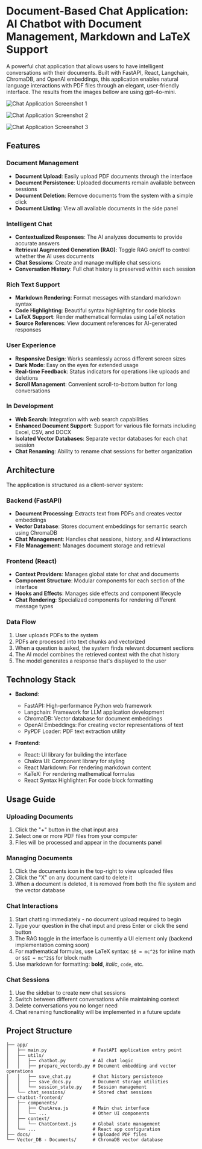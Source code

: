 # Document-Based Chat Application: AI Chatbot with Document Management, Markdown and LaTeX Support

A powerful chat application that allows users to have intelligent conversations with their documents. Built with FastAPI, React, Langchain, ChromaDB, and OpenAI embeddings, this application enables natural language interactions with PDF files through an elegant, user-friendly interface. The results from the images bellow are using gpt-4o-mini.

![Chat Application Screenshot 1](chat_usage1.png)

![Chat Application Screenshot 2](chat_usage2.png)

![Chat Application Screenshot 3](chat_usage3.png)

## Features

### Document Management
- **Document Upload**: Easily upload PDF documents through the interface
- **Document Persistence**: Uploaded documents remain available between sessions
- **Document Deletion**: Remove documents from the system with a simple click
- **Document Listing**: View all available documents in the side panel

### Intelligent Chat
- **Contextualized Responses**: The AI analyzes documents to provide accurate answers
- **Retrieval Augmented Generation (RAG)**: Toggle RAG on/off to control whether the AI uses documents
- **Chat Sessions**: Create and manage multiple chat sessions
- **Conversation History**: Full chat history is preserved within each session

### Rich Text Support
- **Markdown Rendering**: Format messages with standard markdown syntax
- **Code Highlighting**: Beautiful syntax highlighting for code blocks
- **LaTeX Support**: Render mathematical formulas using LaTeX notation
- **Source References**: View document references for AI-generated responses

### User Experience
- **Responsive Design**: Works seamlessly across different screen sizes
- **Dark Mode**: Easy on the eyes for extended usage
- **Real-time Feedback**: Status indicators for operations like uploads and deletions
- **Scroll Management**: Convenient scroll-to-bottom button for long conversations

### In Development
- **Web Search**: Integration with web search capabilities
- **Enhanced Document Support**: Support for various file formats including Excel, CSV, and DOCX
- **Isolated Vector Databases**: Separate vector databases for each chat session
- **Chat Renaming**: Ability to rename chat sessions for better organization

## Architecture

The application is structured as a client-server system:

### Backend (FastAPI)
- **Document Processing**: Extracts text from PDFs and creates vector embeddings
- **Vector Database**: Stores document embeddings for semantic search using ChromaDB
- **Chat Management**: Handles chat sessions, history, and AI interactions
- **File Management**: Manages document storage and retrieval

### Frontend (React)
- **Context Providers**: Manages global state for chat and documents
- **Component Structure**: Modular components for each section of the interface
- **Hooks and Effects**: Manages side effects and component lifecycle
- **Chat Rendering**: Specialized components for rendering different message types

### Data Flow
1. User uploads PDFs to the system
2. PDFs are processed into text chunks and vectorized
3. When a question is asked, the system finds relevant document sections
4. The AI model combines the retrieved context with the chat history
5. The model generates a response that's displayed to the user

## Technology Stack

- **Backend**:
  - FastAPI: High-performance Python web framework
  - Langchain: Framework for LLM application development
  - ChromaDB: Vector database for document embeddings
  - OpenAI Embeddings: For creating vector representations of text
  - PyPDF Loader: PDF text extraction utility

- **Frontend**:
  - React: UI library for building the interface
  - Chakra UI: Component library for styling
  - React Markdown: For rendering markdown content
  - KaTeX: For rendering mathematical formulas
  - React Syntax Highlighter: For code block formatting

## Usage Guide

### Uploading Documents
1. Click the "+" button in the chat input area
2. Select one or more PDF files from your computer
3. Files will be processed and appear in the documents panel

### Managing Documents
1. Click the documents icon in the top-right to view uploaded files
2. Click the "X" on any document card to delete it
3. When a document is deleted, it is removed from both the file system and the vector database

### Chat Interactions
1. Start chatting immediately - no document upload required to begin
2. Type your question in the chat input and press Enter or click the send button
3. The RAG toggle in the interface is currently a UI element only (backend implementation coming soon)
4. For mathematical formulas, use LaTeX syntax: `$E = mc^2$` for inline math or `$$E = mc^2$$` for block math
5. Use markdown for formatting: **bold**, *italic*, `code`, etc.

### Chat Sessions
1. Use the sidebar to create new chat sessions
2. Switch between different conversations while maintaining context
3. Delete conversations you no longer need
4. Chat renaming functionality will be implemented in a future update

## Project Structure

```
├── app/
│   ├── main.py                 # FastAPI application entry point
│   ├── utils/
│   │   ├── chatbot.py          # AI chat logic
│   │   ├── prepare_vectordb.py # Document embedding and vector operations
│   │   ├── save_chat.py        # Chat history persistence
│   │   ├── save_docs.py        # Document storage utilities
│   │   └── session_state.py    # Session management
│   └── chat_sessions/          # Stored chat sessions
├── chatbot-frontend/
│   ├── components/
│   │   ├── ChatArea.js         # Main chat interface
│   │   └── ...                 # Other UI components
│   ├── context/
│   │   └── ChatContext.js      # Global state management
│   └── ...                     # React app configuration
├── docs/                       # Uploaded PDF files
└── Vector_DB - Documents/      # ChromaDB vector database
``` 
